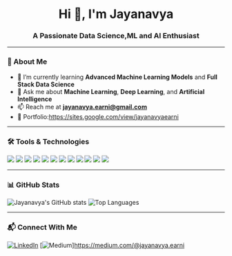 <h1 align="center">Hi 👋, I'm Jayanavya</h1>
<h3 align="center">A Passionate Data Science,ML and AI Enthusiast</h3>

---

### 🌱 About Me
- 🔭 I’m currently learning **Advanced Machine Learning Models** and **Full Stack Data Science**
- 💬 Ask me about **Machine Learning**, **Deep Learning**, and **Artificial Intelligence**
- 📫 Reach me at **jayanavya.earni@gmail.com**
- 📄 Portfolio:https://sites.google.com/view/jayanavyaearni

---

### 🛠 Tools & Technologies
<p align="left">
  <img src="https://img.shields.io/badge/Python-3776AB?style=for-the-badge&logo=python&logoColor=white"/>
  <img src="https://img.shields.io/badge/TensorFlow-FF6F00?style=for-the-badge&logo=tensorflow&logoColor=white"/>
  <img src="https://img.shields.io/badge/Keras-D00000?style=for-the-badge&logo=keras&logoColor=white"/>
  <img src="https://img.shields.io/badge/SQLite-003B57?style=for-the-badge&logo=sqlite&logoColor=white"/>
  <img src="https://img.shields.io/badge/HTML5-E34F26?style=for-the-badge&logo=html5&logoColor=white"/>
  <img src="https://img.shields.io/badge/Scikit--Learn-F7931E?style=for-the-badge&logo=scikit-learn&logoColor=white"/>
  <img src="https://img.shields.io/badge/Pandas-150458?style=for-the-badge&logo=pandas&logoColor=white"/>
  <img src="https://img.shields.io/badge/Numpy-013243?style=for-the-badge&logo=numpy&logoColor=white"/>
  <img src="https://img.shields.io/badge/Matplotlib-11557c?style=for-the-badge"/>
  <img src="https://img.shields.io/badge/Seaborn-4E9BCD?style=for-the-badge"/>
  <img src="https://img.shields.io/badge/Power%20BI-F2C811?style=for-the-badge&logo=powerbi&logoColor=black"/>
  <img src="https://img.shields.io/badge/Tableau-E97627?style=for-the-badge&logo=tableau&logoColor=white"/>
</p>

---

### 📊 GitHub Stats
![Jayanavya's GitHub stats](https://github-readme-stats.vercel.app/api?username=Jayanavya&show_icons=true&theme=tokyonight)
![Top Languages](https://github-readme-stats.vercel.app/api/top-langs/?username=Jayanavya&layout=compact&theme=tokyonight)

---

### 📬 Connect With Me
[![LinkedIn](https://img.shields.io/badge/LinkedIn-0077B5?style=for-the-badge&logo=linkedin&logoColor=white)](https://www.linkedin.com/in/jaya-navya-earni-06ab391b8/)
[![Medium](https://img.shields.io/badge/Medium-000000?style=for-the-badge&logo=medium&logoColor=white)]https://medium.com/@jayanavya.earni


